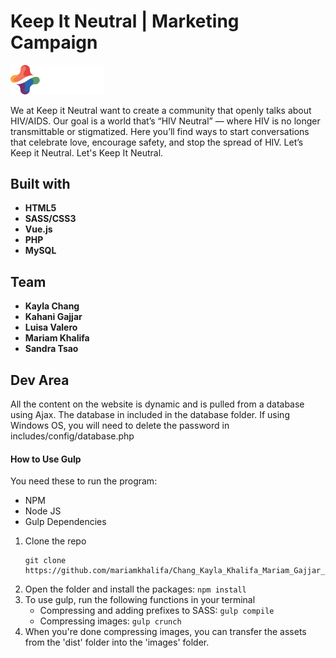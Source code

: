 # Keep It Neutral | Marketing Campaign

<img src="images/kin_logo.svg" width="150">

We at Keep it Neutral want to create a community that openly talks about HIV/AIDS. Our goal is a world that’s “HIV Neutral” — where HIV is no longer transmittable or stigmatized.
Here you’ll find ways to start conversations that celebrate love, encourage safety, and stop the spread of HIV. Let’s Keep it Neutral. Let's Keep It Neutral.

## Built with
* **HTML5**
* **SASS/CSS3**
* **Vue.js**
* **PHP**
* **MySQL**

## Team
* **Kayla Chang**
* **Kahani Gajjar**
* **Luisa Valero**
* **Mariam Khalifa**
* **Sandra Tsao**

## Dev Area

All the content on the website is dynamic and is pulled from a database using Ajax. The database in included in the database folder. If using Windows OS, you will need to delete the password in includes/config/database.php  

#### How to Use Gulp

You need these to run the program:

* NPM
* Node JS
* Gulp Dependencies

1. Clone the repo
    ```
    git clone https://github.com/mariamkhalifa/Chang_Kayla_Khalifa_Mariam_Gajjar_Kahani_Tsao_Sandra_Valero_Luiza_FIP.git
    ```
2. Open the folder and install the packages: `npm install`
3. To use gulp, run the following functions in your terminal
    * Compressing and adding prefixes to SASS: `gulp compile`
    * Compressing images: `gulp crunch`
4. When you're done compressing images, you can transfer the assets from the 'dist' folder into the 'images' folder.
